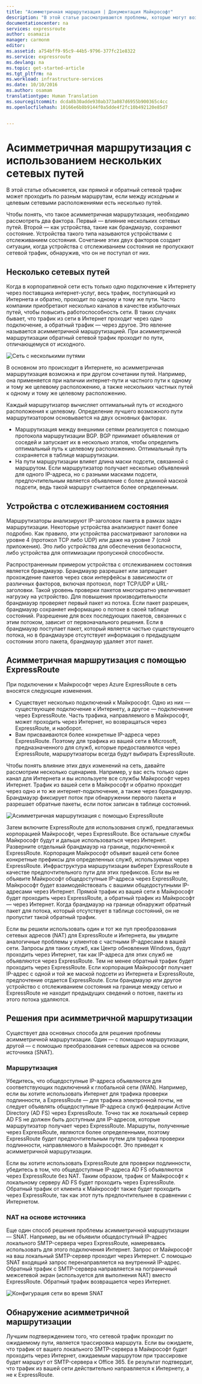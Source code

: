```yaml
---
title: "Асимметричная маршрутизация | Документация Майкрософт"
description: "В этой статье рассматриваются проблемы, которые могут возникнуть у клиента при асимметричной маршрутизации в сети, когда есть несколько подключений к целевому расположению."
documentationcenter: na
services: expressroute
author: osamazia
manager: carmonm
editor: 
ms.assetid: a754bff9-95c9-44b5-9796-377fc21e8322
ms.service: expressroute
ms.devlang: na
ms.topic: get-started-article
ms.tgt_pltfrm: na
ms.workload: infrastructure-services
ms.date: 10/10/2016
ms.author: osamam
translationtype: Human Translation
ms.sourcegitcommit: dcda8b30adde930ab373a087d6955b900365c4cc
ms.openlocfilehash: 10166e6b8b9144f0a5dde4f2fc10b492120e85d7


---
```

# <a name="asymmetric-routing-with-multiple-network-paths"></a>Асимметричная маршрутизация с использованием нескольких сетевых путей
В этой статье объясняется, как прямой и обратный сетевой трафик может проходить по разным маршрутам, если между исходным и целевым сетевыми расположениями есть несколько путей.

Чтобы понять, что такое асимметричная маршрутизация, необходимо рассмотреть два фактора. Первый — влияние нескольких сетевых путей. Второй — как устройства, такие как брандмауэр, сохраняют состояние. Устройства такого типа называются устройствами с отслеживанием состояния. Сочетание этих двух факторов создает ситуации, когда устройства с отслеживанием состояния не пропускают сетевой трафик, обнаружив, что он не поступал от них.

## <a name="multiple-network-paths"></a>Несколько сетевых путей
Когда в корпоративной сети есть только одно подключение к Интернету через поставщика интернет-услуг, весь трафик, поступающий из Интернета и обратно, проходит по одному и тому же пути. Часто компании приобретают несколько каналов в качестве избыточных путей, чтобы повысить работоспособность сети. В таких случаях бывает, что трафик из сети в Интернет проходит через одно подключение, а обратный трафик — через другое. Это явление называется асимметричной маршрутизацией. При асимметричной маршрутизации обратный сетевой трафик проходит по пути, отличающемуся от исходного.

![Сеть с несколькими путями](./media/expressroute-asymmetric-routing/AsymmetricRouting3.png)

В основном это происходит в Интернете, но асимметричная маршрутизация возможна и при другом сочетании путей. Например, она применяется при наличии интернет-пути и частного пути к одному и тому же целевому расположению, а также нескольких частных путей к одному и тому же целевому расположению.

Каждый маршрутизатор вычисляет оптимальный путь от исходного расположения к целевому. Определение лучшего возможного пути маршрутизатором основывается на двух основных факторах.

* Маршрутизация между внешними сетями реализуется с помощью протокола маршрутизации BGP. BGP принимает объявления от соседей и запускает их в несколько этапов, чтобы определить оптимальный путь к целевому расположению. Оптимальный путь сохраняется в таблице маршрутизации.
* На пути маршрутизации влияет длина маски подсети, связанной с маршрутом. Если маршрутизатор получает несколько объявлений для одного IP-адреса, но с разными масками подсети, предпочтительным является объявление с более длинной маской подсети, ведь такой маршрут считается более определенным.

## <a name="stateful-devices"></a>Устройства с отслеживанием состояния
Маршрутизаторы анализируют IP-заголовок пакета в рамках задач маршрутизации. Некоторые устройства анализируют пакет более подробно. Как правило, эти устройства рассматривают заголовки на уровне 4 (протокол TCP либо UDP) или даже на уровне 7 (слой приложения). Это либо устройства для обеспечения безопасности, либо устройства для оптимизации пропускной способности. 

Распространенным примером устройства с отслеживанием состояния является брандмауэр. Брандмауэр разрешает или запрещает прохождение пакетов через свои интерфейсы в зависимости от различных факторов, включая протокол, порт TCP/UDP и URL-заголовки. Такой уровень проверки пакетов многократно увеличивает нагрузку на устройство. Для повышения производительности брандмауэр проверяет первый пакет из потока. Если пакет разрешен, брандмауэр сохраняет информацию о потоке в своей таблице состояний. Разрешение для всех последующих пакетов, связанных с этим потоком, зависит от первоначального решения. Если в брандмауэр поступает пакет, который является частью существующего потока, но в брандмауэре отсутствует информация о предыдущем состоянии этого пакета, брандмауэр удаляет этот пакет.

## <a name="asymmetric-routing-with-expressroute"></a>Асимметричная маршрутизация с помощью ExpressRoute
При подключении к Майкрософт через Azure ExpressRoute в сеть вносятся следующие изменения.

* Существует несколько подключений к Майкрософт. Одно из них — существующее подключение к Интернету, а другое — подключение через ExpressRoute. Часть трафика, направляемого в Майкрософт, может проходить через Интернет, но возвращаться через ExpressRoute, и наоборот.
* Вам присваиваются более конкретные IP-адреса через ExpressRoute. Поэтому для трафика из вашей сети в Microsoft, предназначенного для служб, которые предоставляются через ExpressRoute, маршрутизаторы всегда будут выбирать ExpressRoute.

Чтобы понять влияние этих двух изменений на сеть, давайте рассмотрим несколько сценариев. Например, у вас есть только один канал для Интернета и вы используете все службы Майкрософт через Интернет. Трафик из вашей сети в Майкрософт и обратно проходит через одно и то же интернет-подключение, а также через брандмауэр. Брандмауэр фиксирует поток при обнаружении первого пакета и разрешает обратные пакеты, если поток записан в таблице состояний.

![Асимметричная маршрутизация с помощью ExpressRoute](./media/expressroute-asymmetric-routing/AsymmetricRouting1.png)

Затем включите ExpressRoute для использования служб, предлагаемых корпорацией Майкрософт, через ExpressRoute. Все остальные службы Майкрософт будут и дальше использоваться через Интернет. Разверните отдельный брандмауэр на границе, подключенной к ExpressRoute. Корпорация Майкрософт объявит вашей сети более конкретные префиксы для определенных служб, используемых через ExpressRoute. Инфраструктура маршрутизации выберет ExpressRoute в качестве предпочтительного пути для этих префиксов. Если вы не объявите Майкрософт общедоступные IP-адреса через ExpressRoute, Майкрософт будет взаимодействовать с вашими общедоступными IP-адресами через Интернет. Прямой трафик из вашей сети в Майкрософт будет проходить через ExpressRoute, а обратный трафик из Майкрософт — через Интернет. Когда брандмауэр на границе обнаружит обратный пакет для потока, который отсутствует в таблице состояний, он не пропустит такой обратный трафик.

Если вы решили использовать один и тот же пул преобразования сетевых адресов (NAT) для ExpressRoute и Интернета, вы увидите аналогичные проблемы у клиентов с частными IP-адресами в вашей сети. Запросы для таких служб, как Центр обновления Windows, будут проходить через Интернет, так как IP-адреса для этих служб не объявляются через ExpressRoute. Тем не менее обратный трафик будет проходить через ExpressRoute. Если корпорация Майкрософт получает IP-адрес с одной и той же маской подсети из Интернета и ExpressRoute, предпочтение отдается ExpressRoute. Если брандмауэр или другое устройство с отслеживанием состояния на границе между сетью и ExpressRoute не находит предыдущих сведений о потоке, пакеты из этого потока удаляются.

## <a name="asymmetric-routing-solutions"></a>Решения при асимметричной маршрутизации
Существует два основных способа для решения проблемы асимметричной маршрутизации. Один — с помощью маршрутизации, другой — с помощью преобразования сетевых адресов на основе источника (SNAT).

### <a name="routing"></a>Маршрутизация
Убедитесь, что общедоступные IP-адреса объявляются для соответствующих подключений к глобальной сети (WAN). Например, если вы хотите использовать Интернет для трафика проверки подлинности, а ExpressRoute — для трафика электронной почты, не следует объявлять общедоступные IP-адреса служб федерации Active Directory (AD FS) через ExpressRoute. Точно так же локальный сервер AD FS не должен быть доступным для IP-адресов, которые маршрутизатор получает через ExpressRoute. Маршруты, полученные через ExpressRoute, являются более определенными, поэтому ExpressRoute будет предпочтительным путем для трафика проверки подлинности, направляемого в Майкрософт. Это приведет к асимметричной маршрутизации.

Если вы хотите использовать ExpressRoute для проверки подлинности, убедитесь в том, что общедоступные IP-адреса AD FS объявляются через ExpressRoute без NAT. Таким образом, трафик от Майкрософт к локальному серверу AD FS будет проходить через ExpressRoute. Обратный трафик от клиента к Майкрософт также будет проходить через ExpressRoute, так как этот путь предпочтительнее в сравнении с Интернетом.

### <a name="source-based-nat"></a>NAT на основе источника
Еще один способ решения проблемы асимметричной маршрутизации — SNAT. Например, вы не объявили общедоступный IP-адрес локального SMTP-сервера через ExpressRoute, намереваясь использовать для этого подключения Интернет. Запрос от Майкрософт на ваш локальный SMTP-сервер проходит через Интернет. С помощью SNAT входящий запрос перенаправляется на внутренний IP-адрес. Обратный трафик с SMTP-сервера направляется на пограничный межсетевой экран (используется для выполнения NAT) вместо ExpressRoute. Обратный трафик возвращается через Интернет.

![Конфигурация сети во время SNAT](./media/expressroute-asymmetric-routing/AsymmetricRouting2.png)

## <a name="asymmetric-routing-detection"></a>Обнаружение асимметричной маршрутизации
Лучшим подтверждением того, что сетевой трафик проходит по ожидаемому пути, является трассировка маршрута. Если вы ожидаете, что трафик от вашего локального SMTP-сервера в Майкрософт будет проходить через Интернет, ожидаемым маршрутом при трассировке будет маршрут от SMTP-сервера к Office 365. Ее результат подтвердит, что трафик из вашей сети действительно направляется к Интернету, а не к ExpressRoute.




<!--HONumber=Dec16_HO2-->


